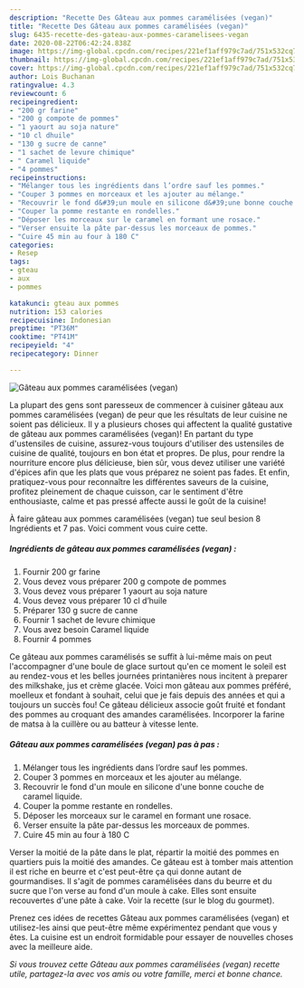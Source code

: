 ```yaml
---
description: "Recette Des Gâteau aux pommes caramélisées (vegan)"
title: "Recette Des Gâteau aux pommes caramélisées (vegan)"
slug: 6435-recette-des-gateau-aux-pommes-caramelisees-vegan
date: 2020-08-22T06:42:24.838Z
image: https://img-global.cpcdn.com/recipes/221ef1aff979c7ad/751x532cq70/gateau-aux-pommes-caramelisees-vegan-photo-principale-de-la-recette.jpg
thumbnail: https://img-global.cpcdn.com/recipes/221ef1aff979c7ad/751x532cq70/gateau-aux-pommes-caramelisees-vegan-photo-principale-de-la-recette.jpg
cover: https://img-global.cpcdn.com/recipes/221ef1aff979c7ad/751x532cq70/gateau-aux-pommes-caramelisees-vegan-photo-principale-de-la-recette.jpg
author: Lois Buchanan
ratingvalue: 4.3
reviewcount: 6
recipeingredient:
- "200 gr farine"
- "200 g compote de pommes"
- "1 yaourt au soja nature"
- "10 cl dhuile"
- "130 g sucre de canne"
- "1 sachet de levure chimique"
- " Caramel liquide"
- "4 pommes"
recipeinstructions:
- "Mélanger tous les ingrédients dans l’ordre sauf les pommes."
- "Couper 3 pommes en morceaux et les ajouter au mélange."
- "Recouvrir le fond d&#39;un moule en silicone d&#39;une bonne couche de caramel liquide."
- "Couper la pomme restante en rondelles."
- "Déposer les morceaux sur le caramel en formant une rosace."
- "Verser ensuite la pâte par-dessus les morceaux de pommes."
- "Cuire 45 min au four à 180 C"
categories:
- Resep
tags:
- gteau
- aux
- pommes

katakunci: gteau aux pommes 
nutrition: 153 calories
recipecuisine: Indonesian
preptime: "PT36M"
cooktime: "PT41M"
recipeyield: "4"
recipecategory: Dinner

---
```



![Gâteau aux pommes caramélisées (vegan)](https://img-global.cpcdn.com/recipes/221ef1aff979c7ad/751x532cq70/gateau-aux-pommes-caramelisees-vegan-photo-principale-de-la-recette.jpg)

La plupart des gens sont paresseux de commencer à cuisiner gâteau aux pommes caramélisées (vegan) de peur que les résultats de leur cuisine ne soient pas délicieux. Il y a plusieurs choses qui affectent la qualité gustative de gâteau aux pommes caramélisées (vegan)! En partant du type d'ustensiles de cuisine, assurez-vous toujours d'utiliser des ustensiles de cuisine de qualité, toujours en bon état et propres. De plus, pour rendre la nourriture encore plus délicieuse, bien sûr, vous devez utiliser une variété d'épices afin que les plats que vous préparez ne soient pas fades. Et enfin, pratiquez-vous pour reconnaître les différentes saveurs de la cuisine, profitez pleinement de chaque cuisson, car le sentiment d'être enthousiaste, calme et pas pressé affecte aussi le goût de la cuisine!

<!--inarticleads1-->

À faire gâteau aux pommes caramélisées (vegan) tue seul besion 8 Ingrédients et 7 pas. Voici comment vous cuire cette.

##### Ingrédients de gâteau aux pommes caramélisées (vegan) :

1. Fournir 200 gr farine
1. Vous devez vous préparer 200 g compote de pommes
1. Vous devez vous préparer 1 yaourt au soja nature
1. Vous devez vous préparer 10 cl d’huile
1. Préparer 130 g sucre de canne
1. Fournir 1 sachet de levure chimique
1. Vous avez besoin  Caramel liquide
1. Fournir 4 pommes


Ce gâteau aux pommes caramélisés se suffit à lui-même mais on peut l&#39;accompagner d&#39;une boule de glace surtout qu&#39;en ce moment le soleil est au rendez-vous et les belles journées printanières nous incitent à preparer des milkshake, jus et crème glacée. Voici mon gâteau aux pommes préféré, moelleux et fondant à souhait, celui que je fais depuis des années et qui a toujours un succès fou! Ce gâteau délicieux associe goût fruité et fondant des pommes au croquant des amandes caramélisées. Incorporer la farine de matsa à la cuillère ou au batteur à vitesse lente. 

<!--inarticleads2-->

##### Gâteau aux pommes caramélisées (vegan) pas à pas :

1. Mélanger tous les ingrédients dans l’ordre sauf les pommes.
1. Couper 3 pommes en morceaux et les ajouter au mélange.
1. Recouvrir le fond d&#39;un moule en silicone d&#39;une bonne couche de caramel liquide.
1. Couper la pomme restante en rondelles.
1. Déposer les morceaux sur le caramel en formant une rosace.
1. Verser ensuite la pâte par-dessus les morceaux de pommes.
1. Cuire 45 min au four à 180 C


Verser la moitié de la pâte dans le plat, répartir la moitié des pommes en quartiers puis la moitié des amandes. Ce gâteau est à tomber mais attention il est riche en beurre et c&#39;est peut-être ça qui donne autant de gourmandises. Il s&#39;agit de pommes caramélisées dans du beurre et du sucre que l&#39;on verse au fond d&#39;un moule à cake. Elles sont ensuite recouvertes d&#39;une pâte à cake. Voir la recette (sur le blog du gourmet). 

<!--inarticleads1-->

<p>
Prenez ces idées de recettes Gâteau aux pommes caramélisées (vegan) et utilisez-les ainsi que peut-être même expérimentez pendant que vous y êtes. La cuisine est un endroit formidable pour essayer de nouvelles choses avec la meilleure aide.
</p>

<p>
<i>Si vous trouvez cette Gâteau aux pommes caramélisées (vegan) recette utile, partagez-la avec vos amis ou votre famille, merci et bonne chance.</i>
</p>
